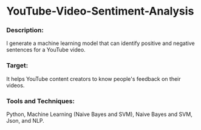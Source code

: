 # YouTube-Video-Sentiment-Analysis
<h3>Description:</h3> I generate a machine learning model that can identify positive and negative sentences for a YouTube video. 
<h3>Target:</h3> It helps YouTube content creators to know people's feedback on their videos. 
<h3>Tools and Techniques:</h3> Python, Machine Learning (Naive Bayes and SVM), Naive Bayes and SVM, Json, and NLP.
